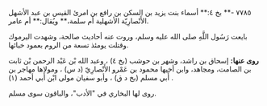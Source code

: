 ٧٧٨٥ -** بخ ٤:** أسماء بنت يزيد بن السكن بن رافع بن امرئ القيس بن عبد الأشهل الأَنْصارِيّة الأشهلية أم سلمة،** ويُقال:** أم عامر.

بايعت رَسُول اللَّهِ صلى الله عليه وسلم، وروت عنه أحاديث صالحة، وشهدت اليرموك وقتلت يومئذ تسعة من الروم بعمود خبائها.

**روى عنها:** إسحاق بن راشد، وشهر بن حوشب (بخ ٤) ، وعبد الله بْن عَبْد الرحمن بْن ثابت بن الصامت، ومجاهد، وابن أخيها محمود بن عَمْرو الأَنْصارِيّ (د س) ، ومولاها مهاجر بن أَبي مسلم (بخ د ق) ، وأبو سفيان مولى ابْن أَبي أحمد (١) .

روى لها البخاري في "الأدب"، والباقون سوى مسلم.